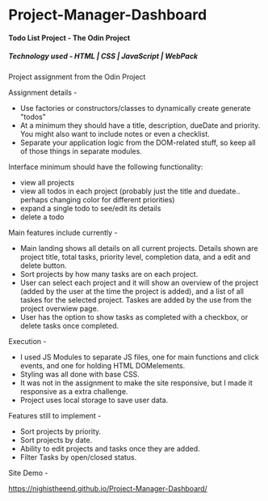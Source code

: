 # Project-Manager-Dashboard

#### Todo List Project - The Odin Project

##### Technology used - HTML | CSS | JavaScript | WebPack

Project assignment from the Odin Project

Assignment details -

-   Use factories or constructors/classes to dynamically create generate "todos"
-   At a minimum they should have a title, description, dueDate and priority. You might also want to include notes or even a checklist.
-   Separate your application logic from the DOM-related stuff, so keep all of those things in separate modules.

Interface minimum should have the following functionality:

-   view all projects
-   view all todos in each project (probably just the title and duedate.. perhaps changing color for different priorities)
-   expand a single todo to see/edit its details
-   delete a todo

Main features include currently -

-   Main landing shows all details on all current projects. Details shown are project title, total tasks, priority level, completion data, and a edit and delete button.
-   Sort projects by how many tasks are on each project.
-   User can select each project and it will show an overview of the project (added by the user at the time the project is added), and a list of all taskes for the selected project. Taskes are added by the use from the project overwiew page.
-   User has the option to show tasks as completed with a checkbox, or delete tasks once completed.

Execution -

-   I used JS Modules to separate JS files, one for main functions and click events, and one for holding HTML DOMelements.
-   Styling was all done with base CSS.
-   It was not in the assignment to make the site responsive, but I made it responsive as a extra challenge.
-   Project uses local storage to save user data.

Features still to implement -

-   Sort projects by priority.
-   Sort projects by date.
-   Ability to edit projects and tasks once they are added.
-   Filter Tasks by open/closed status.

Site Demo -

https://nighistheend.github.io/Project-Manager-Dashboard/
